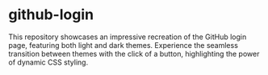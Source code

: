 # github-login
This repository showcases an impressive recreation of the GitHub login page, featuring both light and dark themes. Experience the seamless transition between themes with the click of a button, highlighting the power of dynamic CSS styling.
